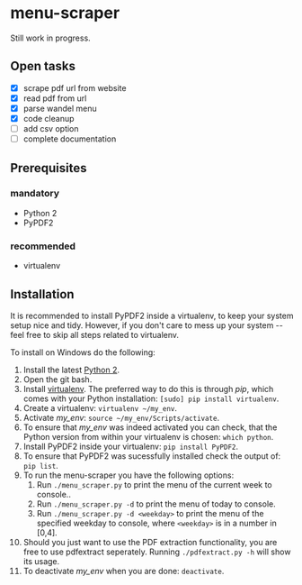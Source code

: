 # menu-scraper

Still work in progress.

## Open tasks
- [x] scrape pdf url from website
- [x] read pdf from url
- [x] parse wandel menu
- [x] code cleanup
- [ ] add csv option
- [ ] complete documentation

## Prerequisites

### mandatory
- Python 2
- PyPDF2

### recommended
- virtualenv

## Installation

It is recommended to install PyPDF2 inside a virtualenv, to keep your system setup nice and tidy. However, if you don't care to mess up your system -- feel free to skip all steps related to virtualenv.

To install on Windows do the following:

1. Install the latest [Python 2](https://www.python.org/download/).
2. Open the git bash.
3. Install [virtualenv](https://virtualenv.pypa.io/en/stable/installation/). The preferred way to do this is through *pip*, which comes with your Python installation: `[sudo] pip install virtualenv`.
4. Create a virtualenv: `virtualenv ~/my_env`.
5. Activate *my_env*: `source ~/my_env/Scripts/activate`.
6. To ensure that *my_env* was indeed activated you can check, that the Python version from within your virtualenv is chosen: `which python`.
7. Install PyPDF2 inside your virtualenv: `pip install PyPDF2`.
8. To ensure that PyPDF2 was sucessfully installed check the output of: `pip list`.
9. To run the menu-scraper you have the following options:
    1. Run `./menu_scraper.py` to print the menu of the current week to console..
    2. Run `./menu_scraper.py -d` to print the menu of today to console.
    3. Run `./menu_scraper.py -d <weekday>` to print the menu of the specified weekday to console, where `<weekday>` is in a number in [0,4].
10. Should you just want to use the PDF extraction functionality, you are free to use pdfextract seperately. Running `./pdfextract.py -h` will show its usage.
11. To deactivate *my_env* when you are done: `deactivate`.
